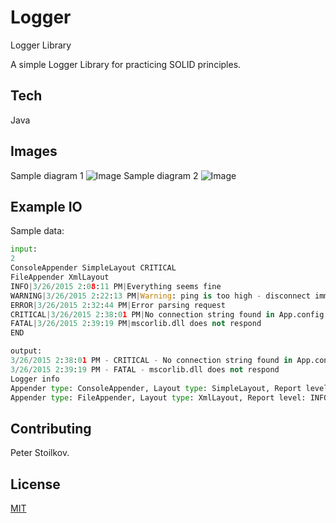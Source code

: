 # Logger
Logger Library

A simple Logger Library for practicing SOLID principles.

## Tech

Java

## Images
Sample diagram 1
![Image](https://i.ibb.co/Dtzq76p/logger-diagram-1.jpg)
Sample diagram 2
![Image](https://i.ibb.co/gZqCzsh/logger-diagram-3.jpg)

## Example IO
Sample data:
```python
input:
2
ConsoleAppender SimpleLayout CRITICAL
FileAppender XmlLayout
INFO|3/26/2015 2:08:11 PM|Everything seems fine
WARNING|3/26/2015 2:22:13 PM|Warning: ping is too high - disconnect imminent
ERROR|3/26/2015 2:32:44 PM|Error parsing request
CRITICAL|3/26/2015 2:38:01 PM|No connection string found in App.config
FATAL|3/26/2015 2:39:19 PM|mscorlib.dll does not respond
END

output:
3/26/2015 2:38:01 PM - CRITICAL - No connection string found in App.config
3/26/2015 2:39:19 PM - FATAL - mscorlib.dll does not respond
Logger info
Appender type: ConsoleAppender, Layout type: SimpleLayout, Report level: CRITICAL, Messages appended: 2
Appender type: FileAppender, Layout type: XmlLayout, Report level: INFO, Messages appended: 5, File size: 37526

```

## Contributing

Peter Stoilkov.

## License

[MIT](https://choosealicense.com/licenses/mit/)
